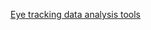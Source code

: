[Eye tracking data analysis tools](https://github.com/davebraze/FDBeye/wiki/Researcher-Contributed-Eye-Tracking-Tools)
